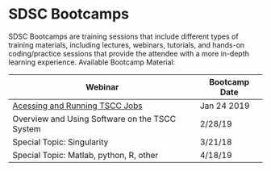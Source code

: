 # SDSC Bootcamps
SDSC Bootcamps are training sessions that include different types of training materials, including lectures, webinars, tutorials, and hands-on coding/practice sessions that provide the attendee with a more in-depth learning experience.
<a name="top">Available Bootcamp Material:

| Webinar| Bootcamp Date|
|---|---|
| [Acessing and Running TSCC Jobs](Acessing-and-Running-TSCC-Jobs-01-24-2019) | Jan 24 2019 |
| Overview and Using Software on the TSCC System | 2/28/19 |
| Special Topic: Singularity | 3/21/18 |
| Special Topic: Matlab, python, R, other | 4/18/19 |
